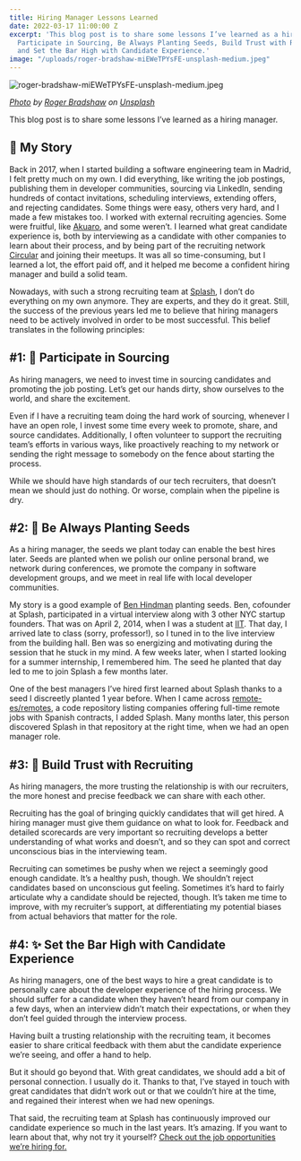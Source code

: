 ```yaml
---
title: Hiring Manager Lessons Learned
date: 2022-03-17 11:00:00 Z
excerpt: 'This blog post is to share some lessons I’ve learned as a hiring manager:
  Participate in Sourcing, Be Always Planting Seeds, Build Trust with Recruiting,
  and Set the Bar High with Candidate Experience.'
image: "/uploads/roger-bradshaw-miEWeTPYsFE-unsplash-medium.jpeg"
---
```


![roger-bradshaw-miEWeTPYsFE-unsplash-medium.jpeg](/uploads/roger-bradshaw-miEWeTPYsFE-unsplash-medium.jpeg)

*[Photo](https://unsplash.com/photos/miEWeTPYsFE) by [Roger Bradshaw](https://unsplash.com/@roger3010?utm_source=unsplash&utm_medium=referral&utm_content=creditCopyText) on [Unsplash](https://unsplash.com/?utm_source=unsplash&utm_medium=referral&utm_content=creditCopyText)*

This blog post is to share some lessons I’ve learned as a hiring manager.

## 🦉 My Story

Back in 2017, when I started building a software engineering team in Madrid, I felt pretty much on my own. I did everything, like writing the job postings, publishing them in developer communities, sourcing via LinkedIn, sending hundreds of contact invitations, scheduling interviews, extending offers, and rejecting candidates. Some things were easy, others very hard, and I made a few mistakes too. I worked with external recruiting agencies. Some were fruitful, like [Akuaro](https://akuaro.com/), and some weren’t. I learned what great candidate experience is, both by interviewing as a candidate with other companies to learn about their process, and by being part of the recruiting network [Circular](https://circular.io/) and joining their meetups. It was all so time-consuming, but I learned a lot, the effort paid off, and it helped me become a confident hiring manager and build a solid team.

Nowadays, with such a strong recruiting team at [Splash](https://splashthat.com/), I don’t do everything on my own anymore. They are experts, and they do it great. Still, the success of the previous years led me to believe that hiring managers need to be actively involved in order to be most successful. This belief translates in the following principles:

## #1: 🔎 Participate in Sourcing

As hiring managers, we need to invest time in sourcing candidates and promoting the job posting. Let’s get our hands dirty, show ourselves to the world, and share the excitement.

Even if I have a recruiting team doing the hard work of sourcing, whenever I have an open role, I invest some time every week to promote, share, and source candidates. Additionally, I often volunteer to support the recruiting team’s efforts in various ways, like proactively reaching to my network or sending the right message to somebody on the fence about starting the process.

While we should have high standards of our tech recruiters, that doesn’t mean we should just do nothing. Or worse, complain when the pipeline is dry.

## #2: 🌱 Be Always Planting Seeds

As a hiring manager, the seeds we plant today can enable the best hires later. Seeds are planted when we polish our online personal brand, we network during conferences, we promote the company in software development groups, and we meet in real life with local developer communities.

My story is a good example of [Ben Hindman](https://twitter.com/bennydotevents?lang=en) planting seeds. Ben, cofounder at Splash, participated in a virtual interview along with 3 other NYC startup founders. That was on April 2, 2014, when I was a student at [IIT](https://www.iit.edu/). That day, I arrived late to class (sorry, professor!), so I tuned in to the live interview from the building hall. Ben was so energizing and motivating during the session that he stuck in my mind. A few weeks later, when I started looking for a summer internship, I remembered him. The seed he planted that day led to me to join Splash a few months later.

One of the best managers I’ve hired first learned about Splash thanks to a seed I discreetly planted 1 year before. When I came across [remote-es/remotes](https://github.com/remote-es/remotes), a code repository listing companies offering full-time remote jobs with Spanish contracts, I added Splash. Many months later, this person discovered Splash in that repository at the right time, when we had an open manager role.

## #3: 🤝 Build Trust with Recruiting

As hiring managers, the more trusting the relationship is with our recruiters, the more honest and precise feedback we can share with each other.

Recruiting has the goal of bringing quickly candidates that will get hired. A hiring manager must give them guidance on what to look for. Feedback and detailed scorecards are very important so recruiting develops a better understanding of what works and doesn’t, and so they can spot and correct unconscious bias in the interviewing team.

Recruiting can sometimes be pushy when we reject a seemingly good enough candidate. It’s a healthy push, though. We shouldn’t reject candidates based on unconscious gut feeling. Sometimes it’s hard to fairly articulate why a candidate should be rejected, though. It’s taken me time to improve, with my recruiter’s support, at differentiating my potential biases from actual behaviors that matter for the role.

## **#4: ✨ Set the Bar High with Candidate Experience**

As hiring managers, one of the best ways to hire a great candidate is to personally care about the developer experience of the hiring process. We should suffer for a candidate when they haven’t heard from our company in a few days, when an interview didn’t match their expectations, or when they don’t feel guided through the interview process.

Having built a trusting relationship with the recruiting team, it becomes easier to share critical feedback with them abut the candidate experience we’re seeing, and offer a hand to help.

But it should go beyond that. With great candidates, we should add a bit of personal connection. I usually do it. Thanks to that, I’ve stayed in touch with great candidates that didn’t work out or that we couldn’t hire at the time, and regained their interest when we had new openings.

That said, the recruiting team at Splash has continuously improved our candidate experience so much in the last years. It’s amazing. If you want to learn about that, why not try it yourself? [Check out the job opportunities we’re hiring for.](https://splashthat.com/careers)